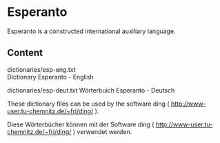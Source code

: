 # Esperanto
Esperanto is a constructed international auxiliary language. 

## Content

dictionaries/esp-eng.txt  
  Dictionary Esperanto - English
  
dictionaries/esp-deut.txt
  Wörterbuich Esperanto - Deutsch
   
These dictionary files can be used by the software ding ( http://www-user.tu-chemnitz.de/~fri/ding/ ).

Diese Wörterbücher können mit der Software ding ( http://www-user.tu-chemnitz.de/~fri/ding/ ) verwendet werden.


